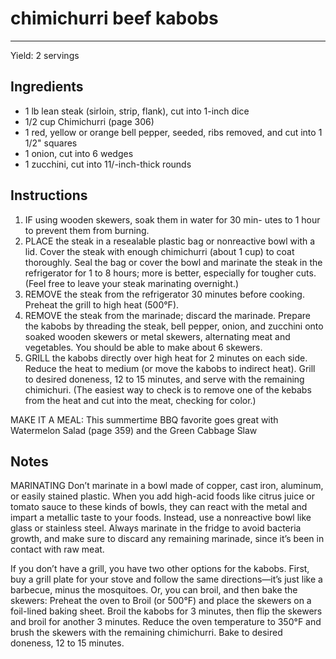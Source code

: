 # chimichurri beef kabobs
---
Yield: 2 servings

## Ingredients
- 1 lb lean steak (sirloin, strip, flank), cut into 1-inch dice
- 1/2 cup Chimichurri (page 306)
- 1 red, yellow or orange bell pepper, seeded, ribs removed, and cut into 1 1/2" squares
- 1 onion, cut into 6 wedges
- 1 zucchini, cut into 11/-inch-thick rounds

## Instructions
1. IF using wooden skewers, soak them in water for 30 min-
utes to 1 hour to prevent them from burning.
2. PLACE the steak in a resealable plastic bag or nonreactive
bowl with a lid. Cover the steak with enough chimichurri
(about 1 cup) to coat thoroughly. Seal the bag or cover the
bowl and marinate the steak in the refrigerator for 1 to 8
hours; more is better, especially for tougher cuts. (Feel free
to leave your steak marinating overnight.)
3. REMOVE the steak from the refrigerator 30 minutes before
cooking. Preheat the grill to high heat (500°F).
4. REMOVE the steak from the marinade; discard the marinade. Prepare the kabobs by threading the steak, bell
pepper, onion, and zucchini onto soaked wooden skewers
or metal skewers, alternating meat and vegetables. You
should be able to make about 6 skewers.
5. GRILL the kabobs directly over high heat for 2 minutes on
each side. Reduce the heat to medium (or move the kabobs
to indirect heat). Grill to desired doneness, 12 to 15 minutes,
and serve with the remaining chimichuri. (The easiest way to check is to remove one of the kebabs from the heat and
cut into the meat, checking for color.)

MAKE IT A MEAL: This summertime BBQ favorite goes
great with Watermelon Salad (page 359) and the Green Cabbage Slaw

## Notes

MARINATING Don’t marinate in a bowl made of copper,
cast iron, aluminum, or easily stained plastic. When you add
high-acid foods like citrus juice or tomato sauce to these kinds
of bowls, they can react with the metal and impart a metallic
taste to your foods. Instead, use a nonreactive bowl like glass
or stainless steel. Always marinate in the fridge to avoid
bacteria growth, and make sure to discard any remaining
marinade, since it’s been in contact with raw meat.


If you don’t have a grill, you have two
other options for the kabobs. First, buy a
grill plate for your stove and follow the
same directions—it’s just like a barbecue,
minus the mosquitoes. Or, you can broil, and then bake the skewers: Preheat the
oven to Broil (or 500°F) and place the
skewers on a foil-lined baking sheet.
Broil the kabobs for 3 minutes, then flip
the skewers and broil for another
3 minutes. Reduce the oven temperature
to 350°F and brush the skewers with
the remaining chimichurri. Bake to
desired doneness, 12 to 15 minutes.
